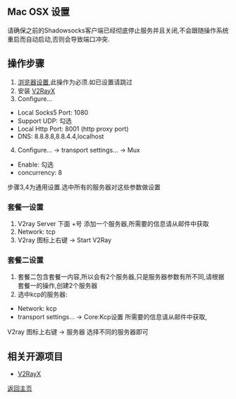 ## Mac OSX 设置

请确保之前的Shadowsocks客户端已经彻底停止服务并且关闭,不会跟随操作系统重启而自动启动,否则会导致端口冲突.

## 操作步骤

1. [浏览器设置](Brower_settings.md),此操作为必须.如已设置请跳过
2. 安装 [V2RayX](https://github.com/Cenmrev/V2RayX/releases)
3.  Configure...
 - Local Socks5 Port: 1080
 - Support UDP: 勾选
 - Local Http Port: 8001 (http proxy port)
 - DNS: 8.8.8.8,8.8.4.4,localhost
4. Configure... -> transport settings... -> Mux
 - Enable: 勾选
 - concurrency: 8

步骤3,4为通用设置.选中所有的服务器对这些参数做设置

### 套餐一设置
1. V2ray Server 下面 +号 添加一个服务器,所需要的信息请从邮件中获取
2. Network: tcp
3. V2ray 图标上右键 -> Start V2Ray

### 套餐二设置
1. 套餐二包含套餐一内容,所以会有2个服务器,只是服务器参数有所不同,请根据套餐一的操作,创建2个服务器
2. 选中kcp的服务器:
 - Network: kcp
 - transport settings... -> Core:Kcp设置 所需要的信息请从邮件中获取,

V2ray 图标上右键 -> 服务器 选择不同的服务器即可

## 相关开源项目

 - [V2RayX](https://github.com/Cenmrev/V2RayX)

[返回主页](README.md)
